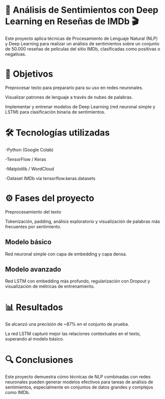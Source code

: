 # 🧠 Análisis de Sentimientos con Deep Learning en Reseñas de IMDb 🎬

Este proyecto aplica técnicas de Procesamiento de Lenguaje Natural (NLP) y Deep Learning para realizar un análisis de sentimientos sobre un conjunto de 50.000 reseñas de películas del sitio IMDb, clasificadas como positivas o negativas.

# 📌 Objetivos

Preprocesar texto para prepararlo para su uso en redes neuronales.

Visualizar patrones de lenguaje a través de nubes de palabras.

Implementar y entrenar modelos de Deep Learning (red neuronal simple y LSTM) para clasificación binaria de sentimientos.

# 🛠️ Tecnologías utilizadas

-Python (Google Colab)

-TensorFlow / Keras

-Matplotlib / WordCloud

-Dataset IMDb vía tensorflow.keras.datasets

# ⚙️ Fases del proyecto

Preprocesamiento del texto

Tokenización, padding, análisis exploratorio y visualización de palabras más frecuentes por sentimiento.

## Modelo básico

Red neuronal simple con capa de embedding y capa densa.

## Modelo avanzado

Red LSTM con embedding más profundo, regularización con Dropout y visualización de métricas de entrenamiento.

# 📊 Resultados

Se alcanzó una precisión de ~87% en el conjunto de prueba.

La red LSTM capturó mejor las relaciones contextuales en el texto, superando al modelo básico.

# 🔍 Conclusiones

Este proyecto demuestra cómo técnicas de NLP combinadas con redes neuronales pueden generar modelos efectivos para tareas de análisis de sentimientos, especialmente en conjuntos de datos grandes y complejos como IMDb.

